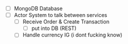 - [ ] MongoDB Database
- [ ] Actor System to talk between services
    - [ ] Receive Order & Create Transaction
        - [ ] put into DB (REST)
    - [ ] Handle currency IG (i dont fucking know)